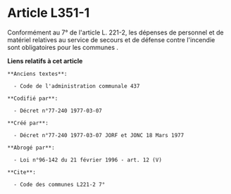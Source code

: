 # Article L351-1

Conformément au 7° de l'article L. 221-2, les dépenses de personnel et de matériel relatives au service de secours et de
défense contre l'incendie sont obligatoires pour les communes   .

**Liens relatifs à cet article**

	**Anciens textes**:

	  - Code de l'administration communale 437

	**Codifié par**:

	  - Décret n°77-240 1977-03-07

	**Créé par**:

	  - Décret n°77-240 1977-03-07 JORF et JONC 18 Mars 1977

	**Abrogé par**:

	  - Loi n°96-142 du 21 février 1996 - art. 12 (V)

	**Cite**:

	  - Code des communes L221-2 7°
